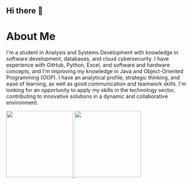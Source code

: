 ## Hi there 👋

# About Me

I'm a student in Analysis and Systems Development with knowledge in software development, databases, and cloud cybersecurity. I have experience with GitHub, Python, Excel, and software and hardware concepts, and I'm improving my knowledge in Java and Object-Oriented Programming (OOP). I have an analytical profile, strategic thinking, and ease of learning, as well as good communication and teamwork skills. I'm looking for an opportunity to apply my skills in the technology sector, contributing to innovative solutions in a dynamic and collaborative environment.

<div>
<a href="https://github.com/BiahRosa">
<img loading="lazy" height="180em" src="https://github-readme-stats.vercel.app/api/top-langs/?username=BiahRosa&layout=compact&langs_count=7&theme=dracula"/>
<img loading="lazy" height="180em" src="https://github-readme-stats.vercel.app/api?username=BiahRosa&show_icons=true&theme=dracula&include_all_commits=true&count_private=true"/>
</div>
